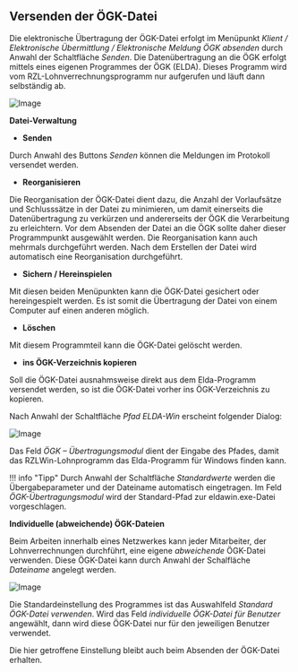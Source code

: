 ## Versenden der ÖGK-Datei

Die elektronische Übertragung der ÖGK-Datei erfolgt im Menüpunkt *Klient / Elektronische Übermittlung / Elektronische Meldung ÖGK absenden* durch Anwahl der Schaltfläche *Senden*. Die Datenübertragung an die ÖGK erfolgt mittels eines eigenen Programmes der ÖGK (ELDA). Dieses Programm wird vom RZL-Lohnverrechnungsprogramm nur aufgerufen und läuft dann selbständig ab.

![Image](<img/image177.png>)

**Datei-Verwaltung**

- **Senden**

Durch Anwahl des Buttons *Senden* können die Meldungen im Protokoll versendet werden.

- **Reorganisieren**

Die Reorganisation der ÖGK-Datei dient dazu, die Anzahl der Vorlaufsätze und Schlusssätze in der Datei zu minimieren, um damit einerseits die Datenübertragung zu verkürzen und andererseits der ÖGK die Verarbeitung zu erleichtern. Vor dem Absenden der Datei an die ÖGK sollte daher dieser Programmpunkt ausgewählt werden. Die Reorganisation kann auch mehrmals durchgeführt werden. Nach dem Erstellen der Datei wird automatisch eine Reorganisation durchgeführt.

- **Sichern / Hereinspielen**

Mit diesen beiden Menüpunkten kann die ÖGK-Datei gesichert oder hereingespielt werden. Es ist somit die Übertragung der Datei von einem Computer auf einen anderen möglich.

- **Löschen**

Mit diesem Programmteil kann die ÖGK-Datei gelöscht werden.

- **ins ÖGK-Verzeichnis kopieren**

Soll die ÖGK-Datei ausnahmsweise direkt aus dem Elda-Programm versendet werden, so ist die ÖGK-Datei vorher ins ÖGK-Verzeichnis zu kopieren.

Nach Anwahl der Schaltfläche *Pfad ELDA-Win* erscheint folgender Dialog:

![Image](<img/image189.png>)

Das Feld *ÖGK – Übertragungsmodul* dient der Eingabe des Pfades, damit das RZLWin-Lohnprogramm das Elda-Programm für Windows finden kann.

!!! info "Tipp"
    Durch Anwahl der Schaltfläche *Standardwerte* werden die Übergabeparameter und der Dateiname automatisch eingetragen. Im Feld *ÖGK-Übertragungsmodul* wird der Standard-Pfad zur eldawin.exe-Datei vorgeschlagen.

**Individuelle (abweichende) ÖGK-Dateien**

Beim Arbeiten innerhalb eines Netzwerkes kann jeder Mitarbeiter, der Lohnverrechnungen durchführt, eine eigene *abweichende* ÖGK-Datei verwenden. Diese ÖGK-Datei kann durch Anwahl der Schalfläche *Dateiname* angelegt werden.

![Image](<img/image190.png>)

Die Standardeinstellung des Programmes ist das Auswahlfeld *Standard ÖGK-Datei verwenden*. Wird das Feld *individuelle ÖGK-Datei für Benutzer* angewählt, dann wird diese ÖGK-Datei nur für den jeweiligen Benutzer verwendet.

Die hier getroffene Einstellung bleibt auch beim Absenden der ÖGK-Datei erhalten.